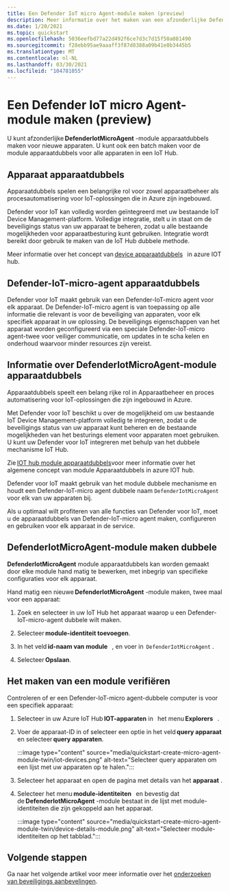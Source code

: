 ```yaml
---
title: Een Defender IoT micro Agent-module maken (preview)
description: Meer informatie over het maken van een afzonderlijke DefenderIotMicroAgent-module apparaatdubbels voor nieuwe apparaten.
ms.date: 1/20/2021
ms.topic: quickstart
ms.openlocfilehash: 5036eefbd77a22d492f6ce7d3c7d15f50a081490
ms.sourcegitcommit: f28ebb95ae9aaaff3f87d8388a09b41e0b3445b5
ms.translationtype: MT
ms.contentlocale: nl-NL
ms.lasthandoff: 03/30/2021
ms.locfileid: "104781055"
---
```

# <a name="create-a-defender-iot-micro-agent-module-twin-preview"></a>Een Defender IoT micro Agent-module maken (preview)

U kunt afzonderlijke **DefenderIotMicroAgent** -module apparaatdubbels maken voor nieuwe apparaten. U kunt ook een batch maken voor de module apparaatdubbels voor alle apparaten in een IoT Hub. 

## <a name="device-twins"></a>Apparaat apparaatdubbels 

Apparaatdubbels spelen een belangrijke rol voor zowel apparaatbeheer als procesautomatisering voor IoT-oplossingen die in Azure zijn ingebouwd. 

Defender voor IoT kan volledig worden geïntegreerd met uw bestaande IoT Device Management-platform. Volledige integratie, stelt u in staat om de beveiligings status van uw apparaat te beheren, zodat u alle bestaande mogelijkheden voor apparaatbesturing kunt gebruiken. Integratie wordt bereikt door gebruik te maken van de IoT Hub dubbele methode. 

Meer informatie over het concept van [device apparaatdubbels](../iot-hub/iot-hub-devguide-device-twins.md)   in azure IOT hub. 

## <a name="defender-iot-micro-agent-twins"></a>Defender-IoT-micro-agent apparaatdubbels 

Defender voor IoT maakt gebruik van een Defender-IoT-micro agent voor elk apparaat. De Defender-IoT-micro agent is van toepassing op alle informatie die relevant is voor de beveiliging van apparaten, voor elk specifiek apparaat in uw oplossing. De beveiligings eigenschappen van het apparaat worden geconfigureerd via een speciale Defender-IoT-micro agent-twee voor veiliger communicatie, om updates in te scha kelen en onderhoud waarvoor minder resources zijn vereist. 

## <a name="understanding-defenderiotmicroagent-module-twins"></a>Informatie over DefenderIotMicroAgent-module apparaatdubbels 

Apparaatdubbels speelt een belang rijke rol in Apparaatbeheer en proces automatisering voor IoT-oplossingen die zijn ingebouwd in Azure.

Met Defender voor IoT beschikt u over de mogelijkheid om uw bestaande IoT Device Management-platform volledig te integreren, zodat u de beveiligings status van uw apparaat kunt beheren en de bestaande mogelijkheden van het besturings element voor apparaten moet gebruiken. U kunt uw Defender voor IoT integreren met behulp van het dubbele mechanisme IoT Hub.  

Zie [IOT hub module apparaatdubbels](../iot-hub/iot-hub-devguide-module-twins.md)voor meer informatie over het algemene concept van module Apparaatdubbels in azure IOT hub.

Defender voor IoT maakt gebruik van het module dubbele mechanisme en houdt een Defender-IoT-micro agent dubbele naam `DefenderIotMicroAgent` voor elk van uw apparaten bij. 

Als u optimaal wilt profiteren van alle functies van Defender voor IoT, moet u de apparaatdubbels van Defender-IoT-micro agent maken, configureren en gebruiken voor elk apparaat in de service. 

## <a name="create-defenderiotmicroagent-module-twin"></a>DefenderIotMicroAgent-module maken dubbele 

**DefenderIotMicroAgent** module apparaatdubbels kan worden gemaakt door elke module hand matig te bewerken, met inbegrip van specifieke configuraties voor elk apparaat. 

Hand matig een nieuwe **DefenderIotMicroAgent** -module maken, twee maal voor een apparaat: 

1. Zoek en selecteer in uw IoT Hub het apparaat waarop u een Defender-IoT-micro-agent dubbele wilt maken. 

1. Selecteer **module-identiteit toevoegen**. 

1. In het veld **id-naam van module**   , en voer in  `DefenderIotMicroAgent` . 

1. Selecteer **Opslaan**. 

## <a name="verify-the-creation-of-a-module-twin"></a>Het maken van een module verifiëren 

Controleren of er een Defender-IoT-micro agent-dubbele computer is voor een specifiek apparaat: 

1. Selecteer in uw Azure IoT Hub **IOT-apparaten** in   het menu **Explorers**   . 

1. Voer de apparaat-ID in of selecteer een optie in het veld **query apparaat** en selecteer **query apparaten**.  

    :::image type="content" source="media/quickstart-create-micro-agent-module-twin/iot-devices.png" alt-text="Selecteer query apparaten om een lijst met uw apparaten op te halen.":::

1. Selecteer het apparaat en open de pagina met details van het **apparaat** . 

1. Selecteer het menu **module-identiteiten**   en bevestig dat de **DefenderIotMicroAgent** -module bestaat in de lijst met module-identiteiten die zijn gekoppeld aan het apparaat.  

    :::image type="content" source="media/quickstart-create-micro-agent-module-twin/device-details-module.png" alt-text="Selecteer module-identiteiten op het tabblad.":::

## <a name="next-steps"></a>Volgende stappen 

Ga naar het volgende artikel voor meer informatie over het [onderzoeken van beveiligings aanbevelingen](quickstart-investigate-security-recommendations.md).
